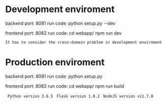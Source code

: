 # Development enviroment
backend port: 8081
run code: 
python setup.py --dev

frontend port: 8082 
run code: 
cd webapp/
npm run dev

`It has to consider the cross-domain problem in development enviroment`

# Production enviroment
backend port: 8081
run code:
python setup.py

frontend port: 8082
run code:
cd webapp/
npm run build


` Python version 3.6.5`
` Flask version 1.0.2`
` NodeJS version v11.7.0`

